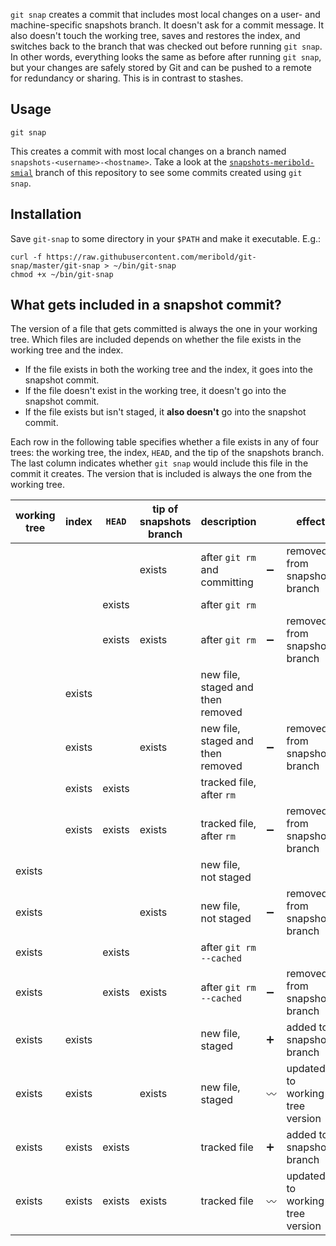 `git snap` creates a commit that includes most local changes on a user- and
machine-specific snapshots branch.  It doesn't ask for a commit message.  It also doesn't
touch the working tree, saves and restores the index, and switches back to the branch that
was checked out before running `git snap`.  In other words, everything looks the same as
before after running `git snap`, but your changes are safely stored by Git and can be
pushed to a remote for redundancy or sharing.  This is in contrast to stashes.

## Usage

    git snap

This creates a commit with most local changes on a branch named
`snapshots-<username>-<hostname>`.  Take a look at the [`snapshots-meribold-smial`][1]
branch of this repository to see some commits created using `git snap`.

## Installation

Save `git-snap` to some directory in your `$PATH` and make it executable.  E.g.:

    curl -f https://raw.githubusercontent.com/meribold/git-snap/master/git-snap > ~/bin/git-snap
    chmod +x ~/bin/git-snap

## What gets included in a snapshot commit?

The version of a file that gets committed is always the one in your working tree.  Which
files are included depends on whether the file exists in the working tree and the index.

*   If the file exists in both the working tree and the index, it goes into the snapshot
    commit.
*   If the file doesn't exist in the working tree, it doesn't go into the snapshot commit.
*   If the file exists but isn't staged, it **also doesn't** go into the snapshot commit.

Each row in the following table specifies whether a file exists in any of four trees: the
working tree, the index, `HEAD`, and the tip of the snapshots branch.  The last column
indicates whether `git snap` would include this file in the commit it creates.  The
version that is included is always the one from the working tree.

| working tree | index  | `HEAD` | tip of snapshots branch | description                       |                    | effect                          |
|--------------|--------|--------|-------------------------|-----------------------------------|--------------------|---------------------------------|
|              |        |        | exists                  | after `git rm` and committing     | :heavy_minus_sign: | removed from snapshots branch   |
|              |        | exists |                         | after `git rm`                    |                    |                                 |
|              |        | exists | exists                  | after `git rm`                    | :heavy_minus_sign: | removed from snapshots branch   |
|              | exists |        |                         | new file, staged and then removed |                    |                                 |
|              | exists |        | exists                  | new file, staged and then removed | :heavy_minus_sign: | removed from snapshots branch   |
|              | exists | exists |                         | tracked file, after `rm`          |                    |                                 |
|              | exists | exists | exists                  | tracked file, after `rm`          | :heavy_minus_sign: | removed from snapshots branch   |
| exists       |        |        |                         | new file, not staged              |                    |                                 |
| exists       |        |        | exists                  | new file, not staged              | :heavy_minus_sign: | removed from snapshots branch   |
| exists       |        | exists |                         | after `git rm --cached`           |                    |                                 |
| exists       |        | exists | exists                  | after `git rm --cached`           | :heavy_minus_sign: | removed from snapshots branch   |
| exists       | exists |        |                         | new file, staged                  | :heavy_plus_sign:  | added to snapshots branch       |
| exists       | exists |        | exists                  | new file, staged                  | :wavy_dash:        | updated to working tree version |
| exists       | exists | exists |                         | tracked file                      | :heavy_plus_sign:  | added to snapshots branch       |
| exists       | exists | exists | exists                  | tracked file                      | :wavy_dash:        | updated to working tree version |

[1]: https://github.com/meribold/git-snap/commits/snapshots-meribold-smial
